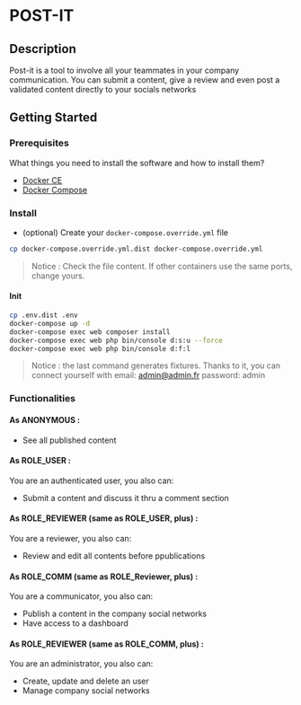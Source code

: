 # POST-IT

## Description

Post-it is a tool to involve all your teammates in your company communication.
You can submit a content, give a review and even post a validated content directly to your socials networks

## Getting Started

### Prerequisites

What things you need to install the software and how to install them?

- [Docker CE](https://www.docker.com/community-edition)
- [Docker Compose](https://docs.docker.com/compose/install)

### Install

- (optional) Create your `docker-compose.override.yml` file

```bash
cp docker-compose.override.yml.dist docker-compose.override.yml
```
> Notice : Check the file content. If other containers use the same ports, change yours.

#### Init

```bash
cp .env.dist .env
docker-compose up -d
docker-compose exec web composer install
docker-compose exec web php bin/console d:s:u --force
docker-compose exec web php bin/console d:f:l
```
> Notice : the last command generates fixtures. Thanks to it, you can connect yourself with email: admin@admin.fr  password: admin

### Functionalities

#### As ANONYMOUS​ :
- See all published content

#### As ROLE_USER​ :
You are an authenticated user, you also can:
- Submit a content and discuss it thru a comment section

#### As ROLE_REVIEWER​ (​same as ROLE_USER, plus​) :
You are a reviewer, you also can:
- Review and edit all contents before ppublications

#### As ROLE_COMM​ (​same as ROLE_Reviewer, plus​) :
You are a communicator, you also can:
- Publish a content in the company social networks
- Have access to a dashboard

#### As ROLE_REVIEWER​ (​same as ROLE_COMM, plus​) :
You are an administrator, you also can:
- Create, update and delete an user
- Manage company social networks
